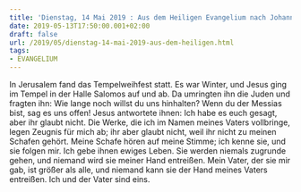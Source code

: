 ```yaml
---
title: 'Dienstag, 14 Mai 2019 : Aus dem Heiligen Evangelium nach Johannes - Joh 10,22-30.'
date: 2019-05-13T17:50:00.001+02:00
draft: false
url: /2019/05/dienstag-14-mai-2019-aus-dem-heiligen.html
tags: 
- EVANGELIUM
---
```


In Jerusalem fand das Tempelweihfest statt. Es war Winter, und Jesus ging im Tempel in der Halle Salomos auf und ab. Da umringten ihn die Juden und fragten ihn: Wie lange noch willst du uns hinhalten? Wenn du der Messias bist, sag es uns offen! Jesus antwortete ihnen: Ich habe es euch gesagt, aber ihr glaubt nicht. Die Werke, die ich im Namen meines Vaters vollbringe, legen Zeugnis für mich ab; ihr aber glaubt nicht, weil ihr nicht zu meinen Schafen gehört. Meine Schafe hören auf meine Stimme; ich kenne sie, und sie folgen mir. Ich gebe ihnen ewiges Leben. Sie werden niemals zugrunde gehen, und niemand wird sie meiner Hand entreißen. Mein Vater, der sie mir gab, ist größer als alle, und niemand kann sie der Hand meines Vaters entreißen. Ich und der Vater sind eins.